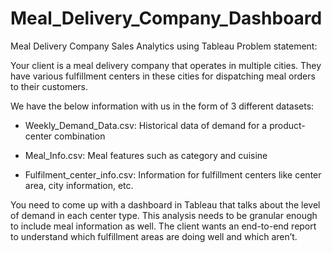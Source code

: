 # Meal_Delivery_Company_Dashboard
Meal Delivery Company Sales Analytics using Tableau
Problem statement: 

Your client is a meal delivery company that operates in multiple cities. They have various fulfillment centers in these cities for dispatching meal orders to their customers.  

We have the below information with us in the form of 3 different datasets: 

- Weekly_Demand_Data.csv: Historical data of demand for a product-center combination 

- Meal_Info.csv: Meal features such as category and cuisine 

- Fulfilment_center_info.csv: Information for fulfillment centers like center area, city information, etc. 

You need to come up with a dashboard in Tableau that talks about the level of demand in each center type. This analysis needs to be granular enough to include meal information as well. The client wants an end-to-end report to understand which fulfillment areas are doing well and which aren’t. 
